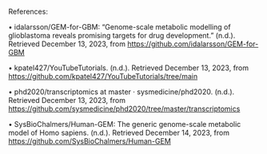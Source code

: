 References:

•	idalarsson/GEM-for-GBM: “Genome-scale metabolic modelling of glioblastoma reveals promising targets for drug development.” (n.d.). Retrieved December 13, 2023, from https://github.com/idalarsson/GEM-for-GBM

•	kpatel427/YouTubeTutorials. (n.d.). Retrieved December 13, 2023, from https://github.com/kpatel427/YouTubeTutorials/tree/main

•	phd2020/transcriptomics at master · sysmedicine/phd2020. (n.d.). Retrieved December 13, 2023, from https://github.com/sysmedicine/phd2020/tree/master/transcriptomics

•	SysBioChalmers/Human-GEM: The generic genome-scale metabolic model of Homo sapiens. (n.d.). Retrieved December 14, 2023, from https://github.com/SysBioChalmers/Human-GEM
